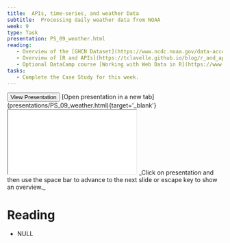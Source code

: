 ```yaml
---
title:  APIs, time-series, and weather Data
subtitle:  Processing daily weather data from NOAA
week: 9
type: Task
presentation: PS_09_weather.html
reading: 
   - Overview of the [GHCN Dataset](https://www.ncdc.noaa.gov/data-access/land-based-station-data/land-based-datasets/global-historical-climatology-network-ghcn)
   - Overview of [R and APIs](https://tclavelle.github.io/blog/r_and_apis/)
   - Optional DataCamp course [Working with Web Data in R](https://www.datacamp.com/courses/working-with-web-data-in-r)
tasks: 
   - Complete the Case Study for this week.
---
```





<div class='extraswell'>
  <button data-toggle='collapse' class='btn btn-link' data-target='#pres'>View Presentation </button>      [Open presentation in a new tab](presentations/PS_09_weather.html){target='_blank'}
<div id='pres' class='collapse'>
<div class='embed-responsive embed-responsive-16by9'>
  <iframe class='embed-responsive-item' src='presentations/PS_09_weather.html' allowfullscreen></iframe>
  _Click on presentation and then use the space bar to advance to the next slide
   or escape key to show an overview._
</div>
</div>
</div>


# Reading

- NULL


